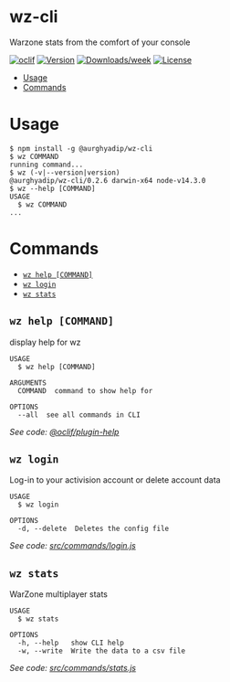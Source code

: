 wz-cli
======

Warzone stats from the comfort of your console

[![oclif](https://img.shields.io/badge/cli-oclif-brightgreen.svg)](https://oclif.io)
[![Version](https://img.shields.io/npm/v/@aurghyadip/wz-cli.svg)](https://npmjs.org/package/wz-cli)
[![Downloads/week](https://img.shields.io/npm/dw/@aurghyadip/wz-cli.svg)](https://npmjs.org/package/wz-cli)
[![License](https://img.shields.io/npm/l/@aurghyadip/wz-cli.svg)](https://github.com/aurghya-0/wz-cli/blob/master/package.json)

<!-- toc -->
* [Usage](#usage)
* [Commands](#commands)
<!-- tocstop -->
# Usage
<!-- usage -->
```sh-session
$ npm install -g @aurghyadip/wz-cli
$ wz COMMAND
running command...
$ wz (-v|--version|version)
@aurghyadip/wz-cli/0.2.6 darwin-x64 node-v14.3.0
$ wz --help [COMMAND]
USAGE
  $ wz COMMAND
...
```
<!-- usagestop -->
# Commands
<!-- commands -->
* [`wz help [COMMAND]`](#wz-help-command)
* [`wz login`](#wz-login)
* [`wz stats`](#wz-stats)

## `wz help [COMMAND]`

display help for wz

```
USAGE
  $ wz help [COMMAND]

ARGUMENTS
  COMMAND  command to show help for

OPTIONS
  --all  see all commands in CLI
```

_See code: [@oclif/plugin-help](https://github.com/oclif/plugin-help/blob/v3.0.1/src/commands/help.ts)_

## `wz login`

Log-in to your activision account or delete account data

```
USAGE
  $ wz login

OPTIONS
  -d, --delete  Deletes the config file
```

_See code: [src/commands/login.js](https://github.com/aurghya-0/wz-cli/blob/v0.2.6/src/commands/login.js)_

## `wz stats`

WarZone multiplayer stats

```
USAGE
  $ wz stats

OPTIONS
  -h, --help   show CLI help
  -w, --write  Write the data to a csv file
```

_See code: [src/commands/stats.js](https://github.com/aurghya-0/wz-cli/blob/v0.2.6/src/commands/stats.js)_
<!-- commandsstop -->
